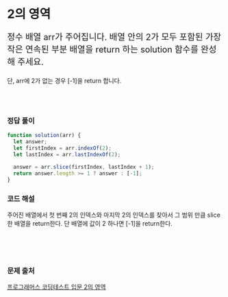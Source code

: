 # 2의 영역

<p style='font-size: 20px'>
정수 배열 arr가 주어집니다. 배열 안의 2가 모두 포함된 가장 작은 연속된 부분 배열을 return 하는 solution 함수를 완성해 주세요.

단, arr에 2가 없는 경우 [-1]을 return 합니다.

</p>

<br />
<br />

### 정답 풀이

```javascript
function solution(arr) {
  let answer;
  let firstIndex = arr.indexOf(2);
  let lastIndex = arr.lastIndexOf(2);

  answer = arr.slice(firstIndex, lastIndex + 1);
  return answer.length >= 1 ? answer : [-1];
}
```

### 코드 해설

주어진 배열에서 첫 번째 2의 인덱스와 마지막 2의 인덱스를 찾아서 그 범위 만큼 slice한 배열을 return한다. 단 배열에 값이 2 하나면 [-1]을 return한다.

<br />
<br />
<br />

### 문제 출처

<a href='https://school.programmers.co.kr/learn/courses/30/lessons/181894'>프로그래머스 코딩테스트 입문 2의 영역</a>
